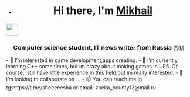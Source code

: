 - <h1 align="center">Hi there, I'm <a href="https://vk.com/platina0" target="_blank">Mikhail</a> 
<img src="https://github.com/blackcater/blackcater/raw/main/images/Hi.gif" height="32"/></h1>
<h3 align="center">Computer science student, IT news writer from Russia 🇷🇺</h3>
- 👀 I’m interested in game development,apps creating. 
- 🌱 I’m currently learning C++ some times, but im crazy about making games in UE5. Of course,I still have little experience in this field,but im really interested.
- 💞️ I’m looking to collaborate on ...
- 📫 You can reach me in tg:https://t.me/sheeeeesha or email: zheka_bounty13@mail.ru
- 

<!---
TrapAll1gator/TrapAll1gator is a ✨ special ✨ repository because its `README.md` (this file) appears on your GitHub profile.
You can click the Preview link to take a look at your changes.
--->
